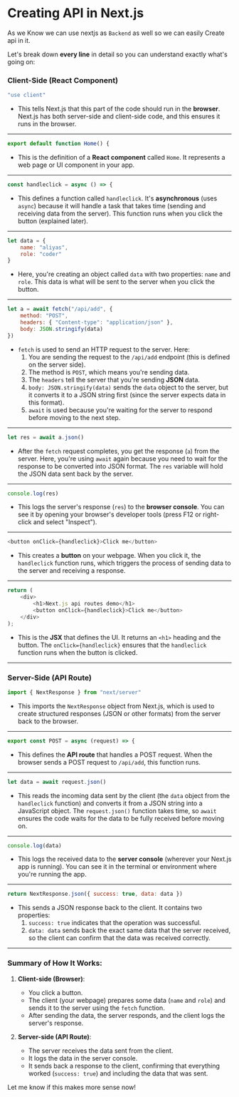 # **Creating API in Next.js**
As we Know we can use nextjs as `Backend` as well so we can easily Create api in it.

Let's break down **every line** in detail so you can understand exactly what's going on:

### **Client-Side (React Component)**

```js
"use client" 
```
- This tells Next.js that this part of the code should run in the **browser**. Next.js has both server-side and client-side code, and this ensures it runs in the browser.

---

```js
export default function Home() {
```
- This is the definition of a **React component** called `Home`. It represents a web page or UI component in your app.

---

```js
const handleclick = async () => {
```
- This defines a function called `handleclick`. It's **asynchronous** (uses `async`) because it will handle a task that takes time (sending and receiving data from the server). This function runs when you click the button (explained later).

---

```js
let data = {
    name: "aliyas",
    role: "coder"
}
```
- Here, you're creating an object called `data` with two properties: `name` and `role`. This data is what will be sent to the server when you click the button.

---

```js
let a = await fetch("/api/add", {
    method: "POST",
    headers: { "Content-type": "application/json" },
    body: JSON.stringify(data)
})
```
- `fetch` is used to send an HTTP request to the server. Here:
  1. You are sending the request to the `/api/add` endpoint (this is defined on the server side).
  2. The method is `POST`, which means you're sending data.
  3. The `headers` tell the server that you're sending **JSON** data.
  4. `body: JSON.stringify(data)` sends the `data` object to the server, but it converts it to a JSON string first (since the server expects data in this format).
  5. `await` is used because you're waiting for the server to respond before moving to the next step.

---

```js
let res = await a.json()
```
- After the `fetch` request completes, you get the response (`a`) from the server. Here, you're using `await` again because you need to wait for the response to be converted into JSON format. The `res` variable will hold the JSON data sent back by the server.

---

```js
console.log(res)
```
- This logs the server's response (`res`) to the **browser console**. You can see it by opening your browser's developer tools (press F12 or right-click and select "Inspect").

---

```js
<button onClick={handleclick}>Click me</button>
```
- This creates a **button** on your webpage. When you click it, the `handleclick` function runs, which triggers the process of sending data to the server and receiving a response.

---

```js
return (
    <div>
        <h1>Next.js api routes demo</h1>
        <button onClick={handleclick}>Click me</button>
    </div>
);
```
- This is the **JSX** that defines the UI. It returns an `<h1>` heading and the button. The `onClick={handleclick}` ensures that the `handleclick` function runs when the button is clicked.

---

### **Server-Side (API Route)**

```js
import { NextResponse } from "next/server"
```
- This imports the `NextResponse` object from Next.js, which is used to create structured responses (JSON or other formats) from the server back to the browser.

---

```js
export const POST = async (request) => {
```
- This defines the **API route** that handles a POST request. When the browser sends a POST request to `/api/add`, this function runs. 

---

```js
let data = await request.json()
```
- This reads the incoming data sent by the client (the `data` object from the `handleclick` function) and converts it from a JSON string into a JavaScript object. The `request.json()` function takes time, so `await` ensures the code waits for the data to be fully received before moving on.

---

```js
console.log(data)
```
- This logs the received data to the **server console** (wherever your Next.js app is running). You can see it in the terminal or environment where you're running the app.

---

```js
return NextResponse.json({ success: true, data: data })
```
- This sends a JSON response back to the client. It contains two properties:
  1. `success: true` indicates that the operation was successful.
  2. `data: data` sends back the exact same data that the server received, so the client can confirm that the data was received correctly.

---

### **Summary of How It Works:**

1. **Client-side (Browser)**:
   - You click a button.
   - The client (your webpage) prepares some data (`name` and `role`) and sends it to the server using the `fetch` function.
   - After sending the data, the server responds, and the client logs the server's response.

2. **Server-side (API Route)**:
   - The server receives the data sent from the client.
   - It logs the data in the server console.
   - It sends back a response to the client, confirming that everything worked (`success: true`) and including the data that was sent.

Let me know if this makes more sense now!
